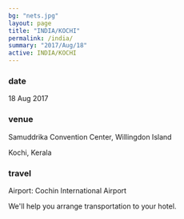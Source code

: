 ```yaml
---
bg: "nets.jpg"
layout: page
title: "INDIA/KOCHI"
permalink: /india/
summary: "2017/Aug/18"
active: INDIA/KOCHI
---
```


<!-- <h3> rsvp </h3> -->

<h3> date </h3>
18 Aug 2017

<h3> venue </h3>
Samuddrika Convention Center, Willingdon Island

Kochi, Kerala

<h3> travel </h3>

Airport: Cochin International Airport

We'll help you arrange transportation to your hotel.

<!-- <h3> lodging </h3> -->

